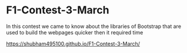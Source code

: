 # F1-Contest-3-March

In this contest we came to know about the libraries of Bootstrap that are used to build the webpages quicker then it required time

https://shubham495100.github.io/F1-Contest-3-March/
